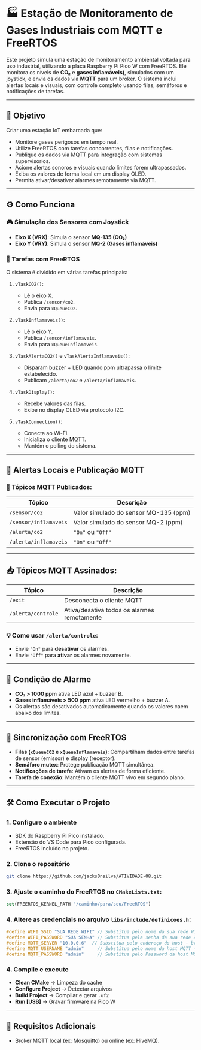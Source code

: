 # 🏭 Estação de Monitoramento de Gases Industriais com MQTT e FreeRTOS

Este projeto simula uma estação de monitoramento ambiental voltada para uso industrial, utilizando a placa Raspberry Pi Pico W com FreeRTOS. Ele monitora os níveis de **CO₂** e **gases inflamáveis)**, simulados com um joystick, e envia os dados via **MQTT** para um broker. O sistema inclui alertas locais e visuais, com controle completo usando filas, semáforos e notificações de tarefas.

---

## 🎯 Objetivo

Criar uma estação IoT embarcada que:

- Monitore gases perigosos em tempo real.
- Utilize FreeRTOS com tarefas concorrentes, filas e notificações.
- Publique os dados via MQTT para integração com sistemas supervisórios.
- Acione alertas sonoros e visuais quando limites forem ultrapassados.
- Exiba os valores de forma local em um display OLED.
- Permita ativar/desativar alarmes remotamente via MQTT.

---

## ⚙️ Como Funciona

### 🎮 Simulação dos Sensores com Joystick

- **Eixo X (VRX)**: Simula o sensor **MQ-135 (CO₂)**
- **Eixo Y (VRY)**: Simula o sensor **MQ-2 (Gases inflamáveis)**

### 🔄 Tarefas com FreeRTOS

O sistema é dividido em várias tarefas principais:

1. `vTaskCO2()`:

   - Lê o eixo X.
   - Publica `/sensor/co2`.
   - Envia para `xQueueCO2`.

2. `vTaskInflamaveis()`:

   - Lê o eixo Y.
   - Publica `/sensor/inflamaveis`.
   - Envia para `xQueueInflamaveis`.

3. `vTaskAlertaCO2()` e `vTaskAlertaInflamaveis()`:

   - Disparam buzzer + LED quando ppm ultrapassa o limite estabelecido.
   - Publicam `/alerta/co2` e `/alerta/inflamaveis`.

4. `vTaskDisplay()`:

   - Recebe valores das filas.
   - Exibe no display OLED via protocolo I2C.

5. `vTaskConnection()`:
   - Conecta ao Wi-Fi.
   - Inicializa o cliente MQTT.
   - Mantém o polling do sistema.

---

## 🚨 Alertas Locais e Publicação MQTT

### 📢 Tópicos MQTT Publicados:

| Tópico                | Descrição                             |
| --------------------- | ------------------------------------- |
| `/sensor/co2`         | Valor simulado do sensor MQ-135 (ppm) |
| `/sensor/inflamaveis` | Valor simulado do sensor MQ-2 (ppm)   |
| `/alerta/co2`         | `"On"` ou `"Off"`                     |
| `/alerta/inflamaveis` | `"On"` ou `"Off"`                     |

---

## 📥 Tópicos MQTT Assinados:

| Tópico             | Descrição                                   |
| ------------------ | ------------------------------------------- |
| `/exit`            | Desconecta o cliente MQTT                   |
| `/alerta/controle` | Ativa/desativa todos os alarmes remotamente |

### 💡 Como usar `/alerta/controle`:

- Envie `"On"` para **desativar** os alarmes.
- Envie `"Off"` para **ativar** os alarmes novamente.

---

## 🧠 Condição de Alarme

- **CO₂ > 1000 ppm** ativa LED azul + buzzer B.
- **Gases inflamáveis > 500 ppm** ativa LED vermelho + buzzer A.
- Os alertas são desativados automaticamente quando os valores caem abaixo dos limites.

---

## 🧠 Sincronização com FreeRTOS

- **Filas (`xQueueCO2` e `xQueueInflamaveis`)**: Compartilham dados entre tarefas de sensor (emissor) e display (receptor).
- **Semáforo mutex**: Protege publicação MQTT simultânea.
- **Notificações de tarefa**: Ativam os alertas de forma eficiente.
- **Tarefa de conexão**: Mantém o cliente MQTT vivo em segundo plano.

---

## 🛠️ Como Executar o Projeto

### 1. Configure o ambiente

- SDK do Raspberry Pi Pico instalado.
- Extensão do VS Code para Pico configurada.
- FreeRTOS incluído no projeto.

### 2. Clone o repositório

```bash
git clone https://github.com/jacks0nsilva/ATIVIDADE-08.git
```

### 3. Ajuste o caminho do FreeRTOS no `CMakeLists.txt`:

```cmake
set(FREERTOS_KERNEL_PATH "/caminho/para/seu/FreeRTOS")
```

### 4. Altere as credenciais no arquivo `libs/include/definicoes.h`:

```c
#define WIFI_SSID "SUA REDE WIFI" // Substitua pelo nome da sua rede Wi-Fi
#define WIFI_PASSWORD "SUA SENHA" // Substitua pela senha da sua rede Wi-Fi
#define MQTT_SERVER "10.0.0.6"  // Substitua pelo endereço do host - broket MQTT: Ex: 192.168.1.107
#define MQTT_USERNAME "admin"     // Substitua pelo nome da host MQTT - Username
#define MQTT_PASSWORD "admin"     // Substitua pelo Password da host MQTT - credencial de acesso - caso exista
```

### 4. Compile e execute

- **Clean CMake** → Limpeza do cache
- **Configure Project** → Detectar arquivos
- **Build Project** → Compilar e gerar `.uf2`
- **Run [USB]** → Gravar firmware na Pico W

---

## 📡 Requisitos Adicionais

- Broker MQTT local (ex: Mosquitto) ou online (ex: HiveMQ).

```

```

